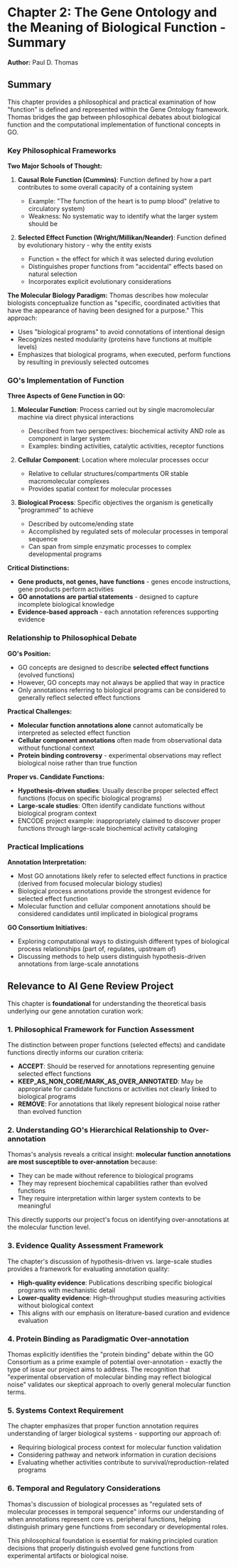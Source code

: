 # Chapter 2: The Gene Ontology and the Meaning of Biological Function - Summary

**Author:** Paul D. Thomas

## Summary

This chapter provides a philosophical and practical examination of how "function" is defined and represented within the Gene Ontology framework. Thomas bridges the gap between philosophical debates about biological function and the computational implementation of functional concepts in GO.

### Key Philosophical Frameworks

**Two Major Schools of Thought:**

1. **Causal Role Function (Cummins)**: Function defined by how a part contributes to some overall capacity of a containing system
   - Example: "The function of the heart is to pump blood" (relative to circulatory system)
   - Weakness: No systematic way to identify what the larger system should be

2. **Selected Effect Function (Wright/Millikan/Neander)**: Function defined by evolutionary history - why the entity exists
   - Function = the effect for which it was selected during evolution
   - Distinguishes proper functions from "accidental" effects based on natural selection
   - Incorporates explicit evolutionary considerations

**The Molecular Biology Paradigm:**
Thomas describes how molecular biologists conceptualize function as "specific, coordinated activities that have the appearance of having been designed for a purpose." This approach:
- Uses "biological programs" to avoid connotations of intentional design
- Recognizes nested modularity (proteins have functions at multiple levels)
- Emphasizes that biological programs, when executed, perform functions by resulting in previously selected outcomes

### GO's Implementation of Function

**Three Aspects of Gene Function in GO:**

1. **Molecular Function**: Process carried out by single macromolecular machine via direct physical interactions
   - Described from two perspectives: biochemical activity AND role as component in larger system
   - Examples: binding activities, catalytic activities, receptor functions

2. **Cellular Component**: Location where molecular processes occur
   - Relative to cellular structures/compartments OR stable macromolecular complexes
   - Provides spatial context for molecular processes

3. **Biological Process**: Specific objectives the organism is genetically "programmed" to achieve
   - Described by outcome/ending state
   - Accomplished by regulated sets of molecular processes in temporal sequence
   - Can span from simple enzymatic processes to complex developmental programs

**Critical Distinctions:**
- **Gene products, not genes, have functions** - genes encode instructions, gene products perform activities
- **GO annotations are partial statements** - designed to capture incomplete biological knowledge
- **Evidence-based approach** - each annotation references supporting evidence

### Relationship to Philosophical Debate

**GO's Position:**
- GO concepts are designed to describe **selected effect functions** (evolved functions)
- However, GO concepts may not always be applied that way in practice
- Only annotations referring to biological programs can be considered to generally reflect selected effect functions

**Practical Challenges:**
- **Molecular function annotations alone** cannot automatically be interpreted as selected effect function
- **Cellular component annotations** often made from observational data without functional context
- **Protein binding controversy** - experimental observations may reflect biological noise rather than true function

**Proper vs. Candidate Functions:**
- **Hypothesis-driven studies**: Usually describe proper selected effect functions (focus on specific biological programs)
- **Large-scale studies**: Often identify candidate functions without biological program context
- ENCODE project example: inappropriately claimed to discover proper functions through large-scale biochemical activity cataloging

### Practical Implications

**Annotation Interpretation:**
- Most GO annotations likely refer to selected effect functions in practice (derived from focused molecular biology studies)
- Biological process annotations provide the strongest evidence for selected effect function
- Molecular function and cellular component annotations should be considered candidates until implicated in biological programs

**GO Consortium Initiatives:**
- Exploring computational ways to distinguish different types of biological process relationships (part of, regulates, upstream of)
- Discussing methods to help users distinguish hypothesis-driven annotations from large-scale annotations

## Relevance to AI Gene Review Project

This chapter is **foundational** for understanding the theoretical basis underlying our gene annotation curation work:

### 1. **Philosophical Framework for Function Assessment**
The distinction between proper functions (selected effects) and candidate functions directly informs our curation criteria:
- **ACCEPT**: Should be reserved for annotations representing genuine selected effect functions
- **KEEP_AS_NON_CORE/MARK_AS_OVER_ANNOTATED**: May be appropriate for candidate functions or activities not clearly linked to biological programs
- **REMOVE**: For annotations that likely represent biological noise rather than evolved function

### 2. **Understanding GO's Hierarchical Relationship to Over-annotation**
Thomas's analysis reveals a critical insight: **molecular function annotations are most susceptible to over-annotation** because:
- They can be made without reference to biological programs
- They may represent biochemical capabilities rather than evolved functions
- They require interpretation within larger system contexts to be meaningful

This directly supports our project's focus on identifying over-annotations at the molecular function level.

### 3. **Evidence Quality Assessment Framework**
The chapter's discussion of hypothesis-driven vs. large-scale studies provides a framework for evaluating annotation quality:
- **High-quality evidence**: Publications describing specific biological programs with mechanistic detail
- **Lower-quality evidence**: High-throughput studies measuring activities without biological context
- This aligns with our emphasis on literature-based curation and evidence evaluation

### 4. **Protein Binding as Paradigmatic Over-annotation**
Thomas explicitly identifies the "protein binding" debate within the GO Consortium as a prime example of potential over-annotation - exactly the type of issue our project aims to address. The recognition that "experimental observation of molecular binding may reflect biological noise" validates our skeptical approach to overly general molecular function terms.

### 5. **Systems Context Requirement**
The chapter emphasizes that proper function annotation requires understanding of larger biological systems - supporting our approach of:
- Requiring biological process context for molecular function validation
- Considering pathway and network information in curation decisions
- Evaluating whether activities contribute to survival/reproduction-related programs

### 6. **Temporal and Regulatory Considerations**
Thomas's discussion of biological processes as "regulated sets of molecular processes in temporal sequence" informs our understanding of when annotations represent core vs. peripheral functions, helping distinguish primary gene functions from secondary or developmental roles.

This philosophical foundation is essential for making principled curation decisions that properly distinguish evolved gene functions from experimental artifacts or biological noise.